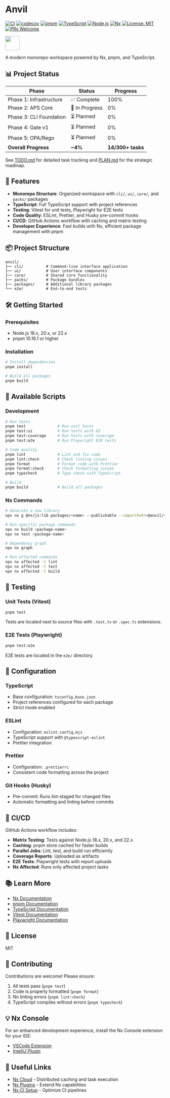 # Anvil

[![CI](https://github.com/EddaCraft/anvil-001/actions/workflows/ci.yml/badge.svg)](https://github.com/EddaCraft/anvil-001/actions/workflows/ci.yml)
[![codecov](https://codecov.io/gh/EddaCraft/anvil-001/branch/main/graph/badge.svg)](https://codecov.io/gh/EddaCraft/anvil-001)
[![pnpm](https://img.shields.io/badge/maintained%20with-pnpm-cc00ff.svg?style=flat-square)](https://pnpm.io/)
[![TypeScript](https://img.shields.io/badge/TypeScript-5.9-blue.svg?style=flat-square)](https://www.typescriptlang.org/)
[![Node.js](https://img.shields.io/badge/Node.js->=18.0.0-339933.svg?style=flat-square&logo=node.js&logoColor=white)](https://nodejs.org/)
[![Nx](https://img.shields.io/badge/Nx-21.5.2-143055.svg?style=flat-square)](https://nx.dev)
[![License: MIT](https://img.shields.io/badge/License-MIT-yellow.svg?style=flat-square)](https://opensource.org/licenses/MIT)
[![PRs Welcome](https://img.shields.io/badge/PRs-welcome-brightgreen.svg?style=flat-square)](http://makeapullrequest.com)

<a alt="Nx logo" href="https://nx.dev" target="_blank" rel="noreferrer"><img src="https://raw.githubusercontent.com/nrwl/nx/master/images/nx-logo.png" width="45"></a>

A modern monorepo workspace powered by Nx, pnpm, and TypeScript.

## 📊 Project Status

| Phase                   | Status         | Progress          |
| ----------------------- | -------------- | ----------------- |
| Phase 1: Infrastructure | ✅ Complete    | 100%              |
| Phase 2: APS Core       | 🚧 In Progress | 0%                |
| Phase 3: CLI Foundation | ⏳ Planned     | 0%                |
| Phase 4: Gate v1        | ⏳ Planned     | 0%                |
| Phase 5: OPA/Rego       | ⏳ Planned     | 0%                |
| **Overall Progress**    | **~4%**        | **14/300+ tasks** |

See [TODO.md](./TODO.md) for detailed task tracking and [PLAN.md](./PLAN.md) for the strategic roadmap.

## 🚀 Features

- **Monorepo Structure**: Organized workspace with `cli/`, `ui/`, `core/`, and `packs/` packages
- **TypeScript**: Full TypeScript support with project references
- **Testing**: Vitest for unit tests, Playwright for E2E tests
- **Code Quality**: ESLint, Prettier, and Husky pre-commit hooks
- **CI/CD**: GitHub Actions workflow with caching and matrix testing
- **Developer Experience**: Fast builds with Nx, efficient package management with pnpm

## 📦 Project Structure

```
anvil/
├── cli/          # Command-line interface application
├── ui/           # User interface components
├── core/         # Shared core functionality
├── packs/        # Package bundles
├── packages/     # Additional library packages
└── e2e/          # End-to-end tests
```

## 🛠️ Getting Started

### Prerequisites

- Node.js 18.x, 20.x, or 22.x
- pnpm 10.16.1 or higher

### Installation

```bash
# Install dependencies
pnpm install

# Build all packages
pnpm build
```

## 📜 Available Scripts

### Development

```bash
# Run tests
pnpm test              # Run unit tests
pnpm test:ui           # Run tests with UI
pnpm test:coverage     # Run tests with coverage
pnpm test:e2e          # Run Playwright E2E tests

# Code quality
pnpm lint              # Lint and fix code
pnpm lint:check        # Check linting issues
pnpm format            # Format code with Prettier
pnpm format:check      # Check formatting issues
pnpm typecheck         # Type check with TypeScript

# Build
pnpm build             # Build all packages
```

### Nx Commands

```bash
# Generate a new library
npx nx g @nx/js:lib packages/<name> --publishable --importPath=@anvil/<name>

# Run specific package commands
npx nx build <package-name>
npx nx test <package-name>

# Dependency graph
npx nx graph

# Run affected commands
npx nx affected -t lint
npx nx affected -t test
npx nx affected -t build
```

## 🧪 Testing

### Unit Tests (Vitest)

```bash
pnpm test
```

Tests are located next to source files with `.test.ts` or `.spec.ts` extensions.

### E2E Tests (Playwright)

```bash
pnpm test:e2e
```

E2E tests are located in the `e2e/` directory.

## 🔧 Configuration

### TypeScript

- Base configuration: `tsconfig.base.json`
- Project references configured for each package
- Strict mode enabled

### ESLint

- Configuration: `eslint.config.mjs`
- TypeScript support with `@typescript-eslint`
- Prettier integration

### Prettier

- Configuration: `.prettierrc`
- Consistent code formatting across the project

### Git Hooks (Husky)

- Pre-commit: Runs lint-staged for changed files
- Automatic formatting and linting before commits

## 🚀 CI/CD

GitHub Actions workflow includes:

- **Matrix Testing**: Tests against Node.js 18.x, 20.x, and 22.x
- **Caching**: pnpm store cached for faster builds
- **Parallel Jobs**: Lint, test, and build run efficiently
- **Coverage Reports**: Uploaded as artifacts
- **E2E Tests**: Playwright tests with report uploads
- **Nx Affected**: Runs only affected project tasks

## 📚 Learn More

- [Nx Documentation](https://nx.dev)
- [pnpm Documentation](https://pnpm.io)
- [TypeScript Documentation](https://www.typescriptlang.org/docs/)
- [Vitest Documentation](https://vitest.dev)
- [Playwright Documentation](https://playwright.dev)

## 📄 License

MIT

## 🤝 Contributing

Contributions are welcome! Please ensure:

1. All tests pass (`pnpm test`)
2. Code is properly formatted (`pnpm format`)
3. No linting errors (`pnpm lint:check`)
4. TypeScript compiles without errors (`pnpm typecheck`)

## 💡 Nx Console

For an enhanced development experience, install the Nx Console extension for your IDE:

- [VSCode Extension](https://marketplace.visualstudio.com/items?itemName=nrwl.angular-console)
- [IntelliJ Plugin](https://plugins.jetbrains.com/plugin/15000-nx-console)

## 🔗 Useful Links

- [Nx Cloud](https://nx.app) - Distributed caching and task execution
- [Nx Plugins](https://nx.dev/concepts/nx-plugins) - Extend Nx capabilities
- [Nx CI Setup](https://nx.dev/ci/intro/ci-with-nx) - Optimize CI pipelines
